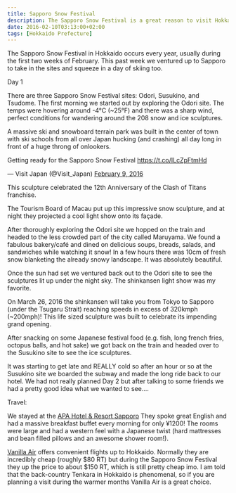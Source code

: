 ```yaml
---
title: Sapporo Snow Festival
description: The Sapporo Snow Festival is a great reason to visit Hokkaido. This year there were 208 individual snow sculptures...
date: 2016-02-10T03:13:00+02:00
tags: [Hokkaido Prefecture]
---
```

<div class=“text-lg m-2”>
<p class="mb-2">The Sapporo Snow Festival in Hokkaido occurs every year, usually during the first two weeks of February. This past week we ventured up to Sapporo to take in the sites and squeeze in a day of skiing too.</p>

<p>Day 1</p>
<p class="mt-2 mb-2">There are three Sapporo Snow Festival sites: Odori, Susukino, and Tsudome. The first morning we started out by exploring the Odori site. The temps were hovering around -4°C (~25°F) and there was a sharp wind, perfect conditions for wandering around the 208 snow and ice sculptures.</p>

<p class="mt-2 mb-2">A massive ski and snowboard terrain park was built in the center of town with ski schools from all over Japan hucking (and crashing) all day long in front of a huge throng of onlookers.</p>

<p class="mt-2 mb-2">Getting ready for the Sapporo Snow Festival <a href="https://t.co/ILcZpFtmHd">https://t.co/ILcZpFtmHd</a></p>
— Visit Japan (@Visit_Japan) <a href="https://twitter.com/Visit_Japan/status/697178842876768256">February 9, 2016</a></p>


<p class="mt-2 mb-2">This sculpture celebrated the 12th Anniversary of the Clash of Titans franchise.</p>


<p class="mt-2 mb-2">The Tourism Board of Macau put up this impressive snow sculpture, and at night they projected a cool light show onto its façade.</p>


<p class="mt-2 mb-2">After thoroughly exploring the Odori site we hopped on the train and headed to the less crowded part of the city called Maruyama. We found a fabulous bakery/café and dined on delicious soups, breads, salads, and sandwiches while watching it snow! In a few hours there was 10cm of fresh snow blanketing the already snowy landscape. It was absolutely beautiful.</p>

<p class="mt-2 mb-2">Once the sun had set we ventured back out to the Odori site to see the sculptures lit up under the night sky. The shinkansen light show was my favorite.</p>

<p class="mt-2 mb-2">On March 26, 2016 the shinkansen will take you from Tokyo to Sapporo (under the Tsugaru Strait) reaching speeds in excess of 320kmph (~200mph)! This life sized sculpture was built to celebrate its impending grand opening.</p>


<p class="mt-2 mb-2">After snacking on some Japanese festival food (e.g. fish, long french fries, octopus balls, and hot sake) we got back on the train and headed over to the Susukino site to see the ice sculptures.</p>


<p class="mt-2 mb-2">It was starting to get late and REALLY cold so after an hour or so at the Susukino site we boarded the subway and made the long ride back to our hotel. We had not really planned Day 2 but after talking to some friends we had a pretty good idea what we wanted to see....</p>

<p class="mt-2 mb-2">Travel:</p>

<p class="mt-2 mb-2">We stayed at the <a href="https://www.apahotel.com.e.ju.hp.transer.com/language/hokkaido/04_resort-sapporo.html" target="_blank" rel="noopener noreferrer" <p class="mt-2 mb-2">APA Hotel &amp; Resort Sapporo</a> They spoke great English and had a massive breakfast buffet every morning for only ¥1200! The rooms were large and had a western feel with a Japanese twist (hard mattresses and bean filled pillows and an awesome shower room!).</p>

<p class="mt-2 mb-2"><a href="https://www.vanilla-air.com/en/" target="_blank" rel="noopener noreferrer">Vanilla Air</a> offers convenient flights up to Hokkaido. Normally they are incredibly cheap (roughly $80 RT) but during the Sapporo Snow Festival they up the price to about $150 RT, which is still pretty cheap imo. I am told that the back-country Tenkara in Hokkaido is phenomenal, so if you are planning a visit during the warmer months Vanilla Air is a great choice.</p>

<img class="w-8/12 rounded-lg shadow-lg mx-auto" src="" alt="" />
</div>